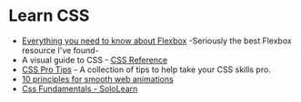# Learn CSS

- [Everything you need to know about Flexbox](https://medium.freecodecamp.com/understanding-flexbox-everything-you-need-to-know-b4013d4dc9af#.nusbqoyuc) -Seriously the best Flexbox resource I've found-
- A visual guide to CSS - [CSS Reference](http://cssreference.io/)
- [CSS Pro Tips](https://github.com/AllThingsSmitty/css-protips?utm_source=mybridge&utm_medium=blog&utm_campaign=read_more) - A collection of tips to help take your CSS skills pro.
- [10 principles for smooth web animations](https://blog.gyrosco.pe/smooth-css-animations-7d8ffc2c1d29#.y6p8vkehd)
- [Css Fundamentals - SoloLearn](https://www.sololearn.com/Course/CSS/)